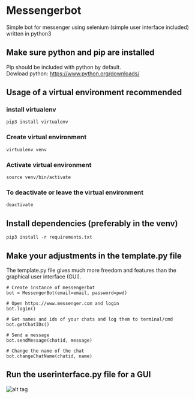 # Messengerbot
Simple bot for messenger using selenium (simple user interface included) written in python3

## Make sure python and pip are installed
Pip should be included with python by default.<br />
Dowload python: https://www.python.org/downloads/

## Usage of a virtual environment recommended
### install virtualenv
```
pip3 install virtualenv 
```
### Create virtual environment
```
virtualenv venv
```
### Activate virtual environment
```
source venv/bin/activate
```
### To deactivate or leave the virtual environment
```
deactivate
```
## Install dependencies (preferably in the venv)
```
pip3 install -r requirements.txt
```
## Make your adjustments in the template.py file
The template.py file gives much more freedom and features than the graphical user interface (GUI). </br>
```
# Create instance of messengerbot 
bot = MessengerBot(email=email, password=pwd)

# Open https://www.messenger.com and login
bot.login()

# Get names and ids of your chats and log them to terminal/cmd 
bot.getChatIDs()

# Send a message
bot.sendMessage(chatid, message)

# Change the name of the chat 
bot.changeChatName(chatid, name)
```
## Run the userinterface.py file for a GUI
![alt tag](https://user-images.githubusercontent.com/60892381/91411771-1a511700-e849-11ea-8e62-03d464ab8cf5.png)
